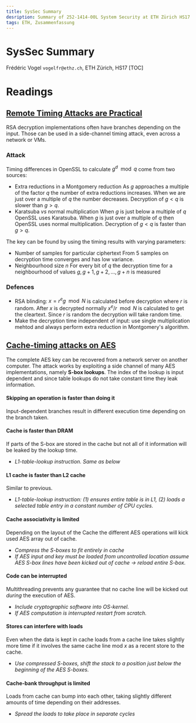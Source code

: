 ```yaml
---
title: SysSec Summary
desription: Summary of 252-1414-00L System Security at ETH Zürich HS17
tags: ETH, Zusammenfassung
---
```

SysSec Summary
===
Frédéric Vogel `vogelfr@ethz.ch`, ETH Zürich, HS17
[TOC]

<p style="page-break-after:always;"></p>

# Readings
## [Remote Timing Attacks are Practical](https://crypto.stanford.edu/~dabo/papers/ssl-timing.pdf)
RSA decryption implementations often have branches depending on the input. Those can be used in a side-channel timing attack, even across a network or VMs.

### Attack
Timing differences in OpenSSL to calculate $g^d \mod q$ come from two sources:
- Extra reductions in a Montgomery reduction
    As $g$ approaches a multiple of the factor $q$ the number of extra reductions increases. When we are just over a multiple of $q$ the number decreases.
    Decryption of $g<q$ is slower than $g>q$.
- Karatsuba *vs* normal multiplication
    When $g$ is just below a multiple of $q$ OpenSSL uses Karatsuba. When $g$ is just over a multiple of $q$ then OpenSSL uses normal multiplication.
    Decryption of $g<q$ is faster than $g>q$.
    
The key can be found by using the timing results with varying parameters:
- Number of samples for particular ciphertext
    From 5 samples on decryption time converges and has low variance.
- Neighbourhood size $n$
    For every bit of $q$ the decryption time for a neighbourhood of values $g, g+1, g+2, \ldots, g+n$ is measured

### Defences
- RSA blinding:
    $x = r^eg \mod N$ is calculated before decryption where $r$ is random. After $x$ is decrypted normally $x^e/r\mod N$ is calculated to get the cleartext. Since $r$ is random the decryption will take random time.
- Make the decryption time independent of input: use single multiplication mehtod and always perform extra reduction in Montgomery's algorithm.

<p style="page-break-after:always;"></p>

## [Cache-timing attacks on AES](http://cr.yp.to/antiforgery/cachetiming-20050414.pdf)
The complete AES key can be recovered from a network server on another computer. The attack works by exploiting a side channel of many AES implementations, namely **S-box lookups**. The index of the lookup is input dependent and since table lookups do not take constant time they leak information.
#### Skipping an operation is faster than doing it
Input-dependent branches result in different execution time depending on the branch taken.


#### Cache is faster than DRAM
If parts of the S-box are stored in the cache but not all of it information will be leaked by the lookup time.

- *L1-table-lookup instruction. Same as below*

#### L1 cache is faster than L2 cache
Similar to previous.

- *L1-table-lookup instruction: (1) ensures entire table is in L1, (2) loads a selected table entry in a constant number of CPU cycles.*

#### Cache associativity is limited
Depending on the layout of the Cache the different AES operations will kick used AES array out of cache.

- *Compress the S-boxes to fit entirely in cache*
- *If AES input and key must be loaded from uncontrolled location assume AES S-box lines have been kicked out of cache -> reload entire S-box.*

#### Code can be interrupted
Multithreading prevents any guarantee that no cache line will be kicked out *during* the execution of AES. 

- *Include cryptographic software into OS-kernel.*
- *If AES computation is interrupted restart from scratch.*

#### Stores can interfere with loads
Even when the data is kept in cache loads from a cache line takes slightly more time if it involves the same cache line mod $x$ as a recent store to the cache.

- *Use compressed S-boxes, shift the stack to a position just below the beginning of the AES S-boxes.*

#### Cache-bank throughput is limited
Loads from cache can bump into each other, taking slightly different amounts of time depending on their addresses.

- *Spread the loads to take place in separate cycles*

